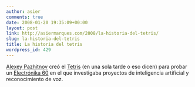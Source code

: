 ```yaml
---
author: asier
comments: true
date: 2008-01-20 19:35:09+00:00
layout: post
link: http://asiermarques.com/2008/la-historia-del-tetris/
slug: la-historia-del-tetris
title: La historia del tetris
wordpress_id: 429
---
```


[Alexey Pazhitnov](http://es.wikipedia.org/wiki/Alexey_Pazhitnov) creó el [Tetris](http://es.wikipedia.org/wiki/Tetris) (en una sola tarde o eso dicen) para probar un [Electrónika 60](http://en.wikipedia.org/wiki/Electronika_60) en el que investigaba proyectos de inteligencia artificial y reconocimiento de voz.


